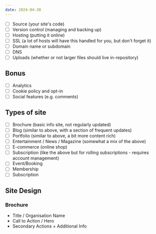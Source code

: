 ```yaml
---
date: 2024-04-30
---
```


- [ ] Source (your site's code)
- [ ] Version control (managing and backing up)
- [ ] Hosting (putting it online)
- [ ] SSL (a lot of hosts will have this handled for you, but don't forget it)
- [ ] Domain name or subdomain
- [ ] DNS
- [ ] Uploads (whether or not larger files should live in-repository)

## Bonus

- [ ] Analytics
- [ ] Cookie policy and opt-in
- [ ] Social features (e.g. comments)

## Types of site

- [ ] Brochure (basic info site, not regularly updated)
- [ ] Blog (similar to above, with a section of frequent updates)
- [ ] Portfolio (similar to above, a bit more content rich)
- [ ] Entertainment / News / Magazine (somewhat a mix of the above)
- [ ] E-commerce (online shop)
- [ ] Subscription (like the above but for rolling subscriptions - requires account management)
- [ ] Event/Booking
- [ ] Membership
- [ ] Subscription

## Site Design

### Brochure

- Title / Organisation Name
- Call to Action / Hero
- Secondary Actions + Additional Info
